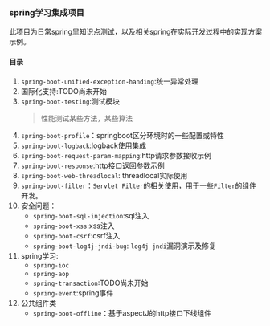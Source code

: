 ### spring学习集成项目
此项目为日常spring里知识点测试，以及相关spring在实际开发过程中的实现方案示例。

#### 目录
1. `spring-boot-unified-exception-handing`:统一异常处理
1. 国际化支持:TODO尚未开始
1. `spring-boot-testing`:测试模块
    > 性能测试某些方法，某些算法
1. `spring-boot-profile`：springboot区分环境时的一些配置或特性
1. `spring-boot-logback`:logback使用集成
1. `spring-boot-request-param-mapping`:http请求参数接收示例
1. `spring-boot-response`:http接口返回参数示例
1. `spring-boot-web-threadlocal`: threadlocal实际使用
1. `spring-boot-filter`：`Servlet Filter`的相关使用，用于一些`Filter`的组件开发。
1. 安全问题：
    * `spring-boot-sql-injection`:sql注入
    * `spring-boot-xss`:xss注入
    * `spring-boot-csrf`:csrf注入
    * `spring-boot-log4j-jndi-bug`: `log4j jndi`漏洞演示及修复
1. spring学习:
    * `spring-ioc`
    * `spring-aop`
    * `spring-transaction`:TODO尚未开始
    * `spring-event`:spring事件
1. 公共组件类
    * `spring-boot-offline`：基于aspectJ的http接口下线组件
